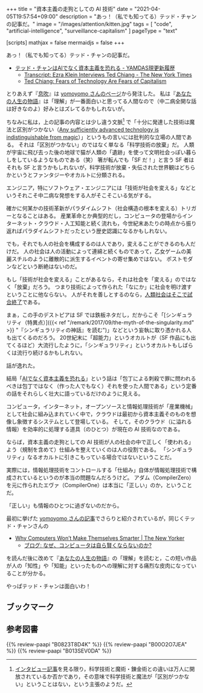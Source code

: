 +++
title = "資本主義の走狗としての AI 技術"
date =  "2021-04-05T19:57:54+09:00"
description = "あっ！（私でも知ってる）テッド・チャンの記事だ。"
image = "/images/attention/kitten.jpg"
tags = [ "code", "artificial-intelligence", "surveillance-capitalism" ]
pageType = "text"

[scripts]
  mathjax = false
  mermaidjs = false
+++

あっ！（私でも知ってる）テッド・チャンの記事だ。

- [テッド・チャンはAIでなく資本主義を恐れる - YAMDAS現更新履歴][テッド・チャン インタビュー]
  - [Transcript: Ezra Klein Interviews Ted Chiang - The New York Times](https://www.nytimes.com/2021/03/30/podcasts/ezra-klein-podcast-ted-chiang-transcript.html)
  - [Ted Chiang: Fears of Technology Are Fears of Capitalism](https://kottke.org/21/04/ted-chiang-fears-of-technology-are-fears-of-capitalism)

とりあえず『[息吹]』は [yomoyomo さんのページ][テッド・チャン インタビュー]から発注した。
私は『[あなたの人生の物語]』は「理解」が一番面白いと思ってる人間なので（中二病全開な話は好きなのよ）好みとはズレてるかもしれないが。

ちなみに私は，上の記事の内容とは少し違う文脈[^magic1] で「十分に発達した技術は魔法と区別がつかない（[Any sufficiently advanced technology is indistinguishable from magic](https://en.wikipedia.org/wiki/Clarke%27s_three_laws "Clarke's three laws - Wikipedia")）」というもの言いには批判的な立場の人間である。
それは「区別がつかない」のではなく単なる「科学技術の放棄」だ。
人類が宇宙に飛び去った後の地球で猫が人類の「遺跡」を使って文明社会っぽい暮らしをしているようなものである（笑） 箸が転んでも「SF だ！」と言う SF 者はそれも SF と言うかもしれないが，科学技術が放棄・失伝された世界観はどちらかというとファンタジーやオカルトに分類される。

[^magic1]: [インタビュー記事](https://www.nytimes.com/2021/03/30/podcasts/ezra-klein-podcast-ted-chiang-transcript.html "Transcript: Ezra Klein Interviews Ted Chiang - The New York Times")を見る限り，科学技術と魔術・錬金術との違いは万人に開放されているか否かであり，その意味で科学技術と魔法が「区別がつかない」ということはない，という主張のようだ。

エンジニア，特にソフトウェア・エンジニアには「技術が社会を変える」などというそれこそ中二病な発想をする人がそこそこいる気がする。

確かに何某かの技術革新がパラダイムシフト（社会構造の根本を変える）トリガーとなることはある。
産業革命とか典型的だし，コンピュータの登場からインターネット・クラウド・人工知能と続く流れも，今世紀末あたりの時点から振り返ればパラダイムシフトだったという歴史認識になるかもしれない。

でも，それでも人の社会を構成するのは人であり，変えることができるのも人だけだ。
人の社会は人の活動によって連綿と続くものであって，乙女ゲームの美麗スチルのように離散的に派生するイベントの寄せ集めではない。
ポストモダンなどという断絶はないのだ。

もし「技術が社会を変える」ことがあるなら，それは社会を「変える」のではなく「放棄」だろう。
つまり技術によって作られた「なにか」に社会を明け渡すということに他ならない。
人がそれを善しとするのなら，[人類社会はそこで試合終了](https://www.jp.square-enix.com/nierreplicantv1p2/ "NieR Replicant ver.1.22474487139... | SQUARE ENIX")である。

まぁ，この手のデストピアは SF では鉄板ネタだし，だからこそ「[シンギュラリティ（特異点）]({{< ref "/remark/2017/09/the-myth-of-the-singularity.md" >}} "『シンギュラリティの神話』を読む")」などという妄執に取り憑かれる人も出てくるのだろう。
20世紀末に「超能力」というオカルトが（SF 作品にも出てくるほど）大流行したように，「シンギュラリティ」というオカルトもしばらくは流行り続けるかもしれない。

話が逸れた。

結局「[AIでなく資本主義を恐れる][テッド・チャン インタビュー]」という話は「包丁による刺殺で罪に問われるべきは包丁ではなく（作った人でもなく）それを使った人間である」という定番の話をそれらしく壮大に語っているだけのように見える。

コンピュータ，インターネット，オープンソースと情報処理技術が「産業機械」として社会に組み込まれていく中で，クラウドは最初から資本主義そのものを想像し象徴するシステムとして登場している。
そして，そのクラウド（に溢れる情報）を効率的に処理する道具（のひとつ）が現在の AI 技術なのである。

ならば，資本主義の走狗としての AI 技術が人の社会の中で正しく「使われる」よう（規制を含めて）仕組みを整えていくのは人の役割である。
「シンギュラリティ」なるオカルトに引きこもっている場合ではないということだ。

実際には，情報処理技術をコントロールする「仕組み」自体が情報処理技術で構成されているというのが本当の問題なんだろうけど。
アダム（CompilerZero）を元に作られたエヴァ（CompilerOne）は本当に「正しい」のか，ということだ。

「正しい」も情報のひとつに過ぎないのだから。

最初に挙げた [yomoyomo さんの記事][テッド・チャン インタビュー]でさらりと紹介されているが，同じくテッド・チャンさんの

- [Why Computers Won’t Make Themselves Smarter | The New Yorker](https://www.newyorker.com/culture/annals-of-inquiry/why-computers-wont-make-themselves-smarter)
  - [ブログ: なぜ、コンピュータは自ら賢くならないのか?](https://okuranagaimo.blogspot.com/2021/04/blog-post_4.html)

を読んだ後に改めて『[あなたの人生の物語]』の「理解」を読むと，この短い作品が人の「知性」や「知能」といったものへの理解に対する痛烈な皮肉になっていることが分かる。

やっぱテッド・チャンは面白いわ！

## ブックマーク


[テッド・チャン インタビュー]: https://yamdas.hatenablog.com/entry/20210405/ted-chaing-fears-capitalism "テッド・チャンはAIでなく資本主義を恐れる - YAMDAS現更新履歴"
[息吹]: https://www.amazon.co.jp/dp/B0823T8D4K?tag=baldandersinf-22&linkCode=ogi&th=1&psc=1
[あなたの人生の物語]: https://www.amazon.co.jp/dp/B00O2O7JEA?tag=baldandersinf-22&linkCode=ogi&th=1&psc=1

## 参考図書

{{% review-paapi "B0823T8D4K" %}} <!-- 息吹 -->
{{% review-paapi "B00O2O7JEA" %}} <!-- あなたの人生の物語 -->
{{% review-paapi "B013SEV0DA" %}} <!-- ねこめ（～わく） -->
